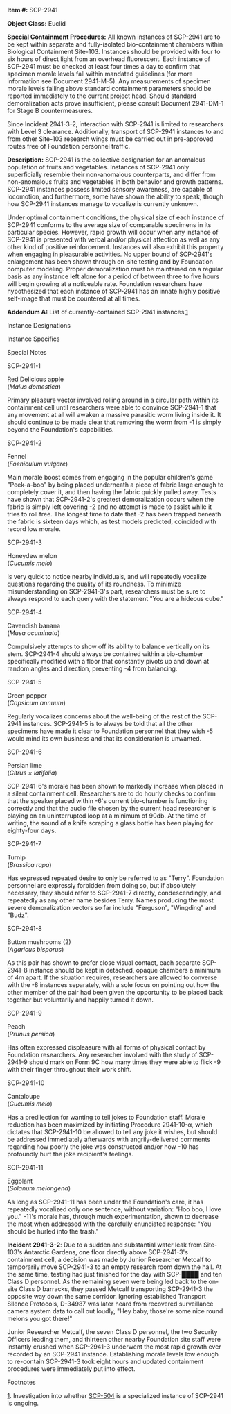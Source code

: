 **Item #:** SCP-2941

**Object Class:** Euclid

**Special Containment Procedures:** All known instances of SCP-2941 are to be kept within separate and fully-isolated bio-containment chambers within Biological Containment Site-103. Instances should be provided with four to six hours of direct light from an overhead fluorescent. Each instance of SCP-2941 must be checked at least four times a day to confirm that specimen morale levels fall within mandated guidelines (for more information see Document 2941-M-5). Any measurements of specimen morale levels falling above standard containment parameters should be reported immediately to the current project head. Should standard demoralization acts prove insufficient, please consult Document 2941-DM-1 for Stage B countermeasures.

Since Incident 2941-3-2, interaction with SCP-2941 is limited to researchers with Level 3 clearance. Additionally, transport of SCP-2941 instances to and from other Site-103 research wings must be carried out in pre-approved routes free of Foundation personnel traffic.

**Description:** SCP-2941 is the collective designation for an anomalous population of fruits and vegetables. Instances of SCP-2941 only superficially resemble their non-anomalous counterparts, and differ from non-anomalous fruits and vegetables in both behavior and growth patterns. SCP-2941 instances possess limited sensory awareness, are capable of locomotion, and furthermore, some have shown the ability to speak, though how SCP-2941 instances manage to vocalize is currently unknown.

Under optimal containment conditions, the physical size of each instance of SCP-2941 conforms to the average size of comparable specimens in its particular species. However, rapid growth will occur when any instance of SCP-2941 is presented with verbal and/or physical affection as well as any other kind of positive reinforcement. Instances will also exhibit this property when engaging in pleasurable activities. No upper bound of SCP-2941's enlargement has been shown through on-site testing and by Foundation computer modeling. Proper demoralization must be maintained on a regular basis as any instance left alone for a period of between three to five hours will begin growing at a noticeable rate. Foundation researchers have hypothesized that each instance of SCP-2941 has an innate highly positive self-image that must be countered at all times.

**Addendum A:** List of currently-contained SCP-2941 instances.[1](javascript:;)  

Instance Designations

Instance Specifics

Special Notes

SCP-2941-1

Red Delicious apple  
(_Malus domestica_)

Primary pleasure vector involved rolling around in a circular path within its containment cell until researchers were able to convince SCP-2941-1 that any movement at all will awaken a massive parasitic worm living inside it. It should continue to be made clear that removing the worm from -1 is simply beyond the Foundation's capabilities.

SCP-2941-2

Fennel  
(_Foeniculum vulgare_)

Main morale boost comes from engaging in the popular children's game "Peek-a-boo" by being placed underneath a piece of fabric large enough to completely cover it, and then having the fabric quickly pulled away. Tests have shown that SCP-2941-2's greatest demoralization occurs when the fabric is simply left covering -2 and no attempt is made to assist while it tries to roll free. The longest time to date that -2 has been trapped beneath the fabric is sixteen days which, as test models predicted, coincided with record low morale.

SCP-2941-3

Honeydew melon  
(_Cucumis melo_)

Is very quick to notice nearby individuals, and will repeatedly vocalize questions regarding the quality of its roundness. To minimize misunderstanding on SCP-2941-3's part, researchers must be sure to always respond to each query with the statement "You are a hideous cube."

SCP-2941-4

Cavendish banana  
(_Musa acuminata_)

Compulsively attempts to show off its ability to balance vertically on its stem. SCP-2941-4 should always be contained within a bio-chamber specifically modified with a floor that constantly pivots up and down at random angles and direction, preventing -4 from balancing.

SCP-2941-5

Green pepper  
(_Capsicum annuum_)

Regularly vocalizes concerns about the well-being of the rest of the SCP-2941 instances. SCP-2941-5 is to always be told that all the other specimens have made it clear to Foundation personnel that they wish -5 would mind its own business and that its consideration is unwanted.

SCP-2941-6

Persian lime  
(_Citrus × latifolia_)

SCP-2941-6's morale has been shown to markedly increase when placed in a silent containment cell. Researchers are to do hourly checks to confirm that the speaker placed within -6's current bio-chamber is functioning correctly and that the audio file chosen by the current head researcher is playing on an uninterrupted loop at a minimum of 90db. At the time of writing, the sound of a knife scraping a glass bottle has been playing for eighty-four days.

SCP-2941-7

Turnip  
(_Brassica rapa_)

Has expressed repeated desire to only be referred to as "Terry". Foundation personnel are expressly forbidden from doing so, but if absolutely necessary, they should refer to SCP-2941-7 directly, condescendingly, and repeatedly as any other name besides Terry. Names producing the most severe demoralization vectors so far include "Ferguson", "Wingding" and "Budz".

SCP-2941-8

Button mushrooms (2)  
(_Agaricus bisporus_)

As this pair has shown to prefer close visual contact, each separate SCP-2941-8 instance should be kept in detached, opaque chambers a minimum of 4m apart. If the situation requires, researchers are allowed to converse with the -8 instances separately, with a sole focus on pointing out how the other member of the pair had been given the opportunity to be placed back together but voluntarily and happily turned it down.

SCP-2941-9

Peach  
(_Prunus persica_)

Has often expressed displeasure with all forms of physical contact by Foundation researchers. Any researcher involved with the study of SCP-2941-9 should mark on Form 9C how many times they were able to flick -9 with their finger throughout their work shift.

SCP-2941-10

Cantaloupe  
(_Cucumis melo_)

Has a predilection for wanting to tell jokes to Foundation staff. Morale reduction has been maximized by initiating Procedure 2941-10-α, which dictates that SCP-2941-10 be allowed to tell any joke it wishes, but should be addressed immediately afterwards with angrily-delivered comments regarding how poorly the joke was constructed and/or how -10 has profoundly hurt the joke recipient's feelings.

SCP-2941-11

Eggplant  
(_Solanum melongena_)

As long as SCP-2941-11 has been under the Foundation's care, it has repeatedly vocalized only one sentence, without variation: "Hoo boo, I love you." -11's morale has, through much experimentation, shown to decrease the most when addressed with the carefully enunciated response: "You should be hurled into the trash."

**Incident 2941-3-2**: Due to a sudden and substantial water leak from Site-103's Antarctic Gardens, one floor directly above SCP-2941-3's containment cell, a decision was made by Junior Researcher Metcalf to temporarily move SCP-2941-3 to an empty research room down the hall. At the same time, testing had just finished for the day with SCP-████ and ten Class D personnel. As the remaining seven were being led back to the on-site Class D barracks, they passed Metcalf transporting SCP-2941-3 the opposite way down the same corridor. Ignoring established Transport Silence Protocols, D-34987 was later heard from recovered surveillance camera system data to call out loudly, "Hey baby, those're some nice round melons you got there!"

Junior Researcher Metcalf, the seven Class D personnel, the two Security Officers leading them, and thirteen other nearby Foundation site staff were instantly crushed when SCP-2941-3 underwent the most rapid growth ever recorded by an SCP-2941 instance. Establishing morale levels low enough to re-contain SCP-2941-3 took eight hours and updated containment procedures were immediately put into effect.

Footnotes

[1](javascript:;). Investigation into whether [SCP-504](/scp-504) is a specialized instance of SCP-2941 is ongoing.